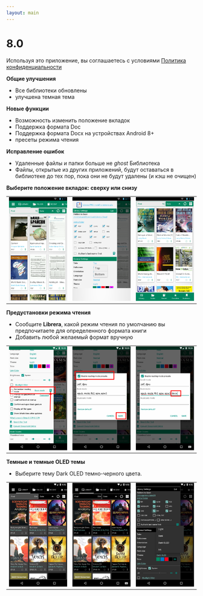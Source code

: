```yaml
---
layout: main
---
```


# 8.0

Используя это приложение, вы соглашаетесь с условиями [Политика конфиденциальности](/PrivacyPolicy/ru)

**Общие улучшения**

* Все библиотеки обновлены
* улучшена темная тема

**Новые функции**

* Возможность изменить положение вкладок
* Поддержка формата Doc
* Поддержка формата Docx на устройствах Android 8+
* пресеты режима чтения

**Исправление ошибок**

* Удаленные файлы и папки больше не _ghost_ Библиотека
* Файлы, открытые из других приложений, будут оставаться в библиотеке до тех пор, пока они не будут удалены (и кэш не очищен)

**Выберите положение вкладок: сверху или снизу**

||||
|-|-|-|
|![](2.png)|![](3.png)|![](1.png)|

**Предустановки режима чтения**

* Сообщите **Librera**, какой режим чтения по умолчанию вы предпочитаете для определенного формата книги
* Добавить любой желаемый формат вручную

||||
|-|-|-|
|![](4.png)|![](5.png)|![](6.png)|

**Темные и темные OLED темы**

* Выберите тему Dark OLED темно-черного цвета.

||||
|-|-|-|
|![](9.png)|![](8.png)|![](7.png)|

